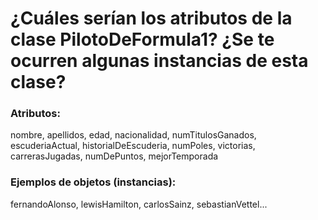 ﻿# ¿Cuáles serían los atributos de la clase PilotoDeFormula1? ¿Se te ocurren algunas instancias de esta clase?

### Atributos:

nombre, apellidos, edad, nacionalidad, numTitulosGanados, escuderiaActual, historialDeEscuderia, numPoles, victorias, carrerasJugadas, numDePuntos, mejorTemporada

### Ejemplos de objetos (instancias):

fernandoAlonso, lewisHamilton, carlosSainz, sebastianVettel...

